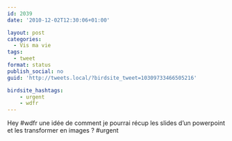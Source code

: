 ```yaml
---
id: 2039
date: '2010-12-02T12:30:06+01:00'

layout: post
categories:
  - Vis ma vie
tags:
  - tweet
format: status
publish_social: no
guid: 'http://tweets.local/?birdsite_tweet=10309733466505216'

birdsite_hashtags:
    - urgent
    - wdfr
---
```


Hey #wdfr une idée de comment je pourrai récup les slides d’un powerpoint et les transformer en images ? #urgent